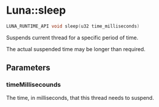 # Luna::sleep

```c++
LUNA_RUNTIME_API void sleep(u32 time_milliseconds)
```

Suspends current thread for a specific period of time. 

The actual suspended time may be longer than required. 

## Parameters
### timeMillisecounds
The time, in milliseconds, that this thread needs to suspend. 

